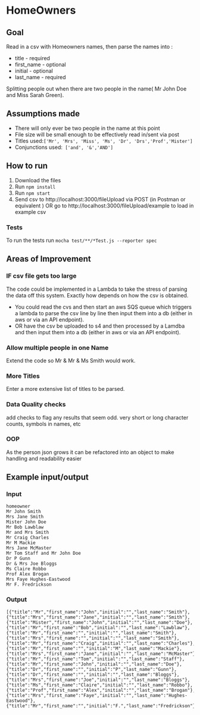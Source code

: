 # HomeOwners

## Goal
Read in a csv with Homeowners names, then parse the names into :
- title - required
- first_name - optional
- initial - optional
- last_name - required

Splitting people out when there are two people in the name( Mr John Doe and Miss Sarah Green).

## Assumptions made

- There will only ever be two people in the name at this point
- File size will be small enough to be effectively read in/sent via post
- Titles used:``` ['Mr', 'Mrs', 'Miss', 'Ms', 'Dr', 'Drs','Prof','Mister'] ```
- Conjunctions used:``` ['and', '&','AND']```


## How to run

1. Download the files
2. Run ```npm install```
3. Run ```npm start```
4. Send csv to http://localhost:3000/fileUpload via POST (in Postman or equivalent ) OR go to http://localhost:3000/fileUpload/example to load in example csv

### Tests
To run the tests run
``` mocha test/**/*Test.js --reporter spec ```


## Areas of Improvement

### IF csv file gets too large
The code could be implemented in a Lambda to take the stress of parsing the data off this system.
Exactly how depends on how the csv is obtained.
* You could read the cvs and then start an aws SQS queue which triggers a lambda to parse the csv line by line then input them into a db (either in aws or via an API endpoint).
* OR have the csv be uploaded to s4 and then processed by a Lamdba and then input them into a db (either in aws or via an API endpoint).

### Allow multiple people in one Name
Extend the code so Mr & Mr & Ms Smith would work.

### More Titles
Enter a more extensive list of titles to be parsed.

### Data Quality checks
add checks to flag any results that seem odd. very short or long character counts, symbols in names, etc

### OOP
As the person json grows it can be refactored into an object to make handling and readability easier


## Example input/output

### Input
```
homeowner
Mr John Smith
Mrs Jane Smith
Mister John Doe
Mr Bob Lawblaw
Mr and Mrs Smith
Mr Craig Charles
Mr M Mackie
Mrs Jane McMaster
Mr Tom Staff and Mr John Doe
Dr P Gunn
Dr & Mrs Joe Bloggs
Ms Claire Robbo
Prof Alex Brogan
Mrs Faye Hughes-Eastwood
Mr F. Fredrickson
```

### Output
```
[{"title":"Mr","first_name":"John","initial":"","last_name":"Smith"},
{"title":"Mrs","first_name":"Jane","initial":"","last_name":"Smith"},
{"title":"Mister","first_name":"John","initial":"","last_name":"Doe"},
{"title":"Mr","first_name":"Bob","initial":"","last_name":"Lawblaw"},
{"title":"Mr","first_name":"","initial":"","last_name":"Smith"},
{"title":"Mrs","first_name":"","initial":"","last_name":"Smith"},
{"title":"Mr","first_name":"Craig","initial":"","last_name":"Charles"},
{"title":"Mr","first_name":"","initial":"M","last_name":"Mackie"},
{"title":"Mrs","first_name":"Jane","initial":"","last_name":"McMaster"},
{"title":"Mr","first_name":"Tom","initial":"","last_name":"Staff"},
{"title":"Mr","first_name":"John","initial":"","last_name":"Doe"},
{"title":"Dr","first_name":"","initial":"P","last_name":"Gunn"},
{"title":"Dr","first_name":"","initial":"","last_name":"Bloggs"},
{"title":"Mrs","first_name":"Joe","initial":"","last_name":"Bloggs"},
{"title":"Ms","first_name":"Claire","initial":"","last_name":"Robbo"},
{"title":"Prof","first_name":"Alex","initial":"","last_name":"Brogan"},
{"title":"Mrs","first_name":"Faye","initial":"","last_name":"Hughes-Eastwood"},
{"title":"Mr","first_name":"","initial":"F.","last_name":"Fredrickson"}]
```